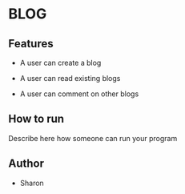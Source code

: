 # BLOG

## Features

- A user can create a blog

- A user can read existing blogs

- A user can comment on other blogs

## How to run 

Describe here how someone can  run your program

## Author

- Sharon
